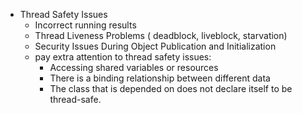 - Thread Safety Issues
  - Incorrect running results
  - Thread Liveness Problems ( deadblock, liveblock, starvation)
  - Security Issues During Object Publication and Initialization
  - pay extra attention to thread safety issues:
    - Accessing shared variables or resources
    - There is a binding relationship between different data
    - The class that is depended on does not declare itself to be thread-safe.
